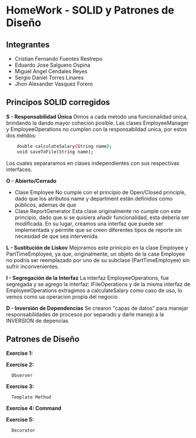 # HomeWork - SOLID y Patrones de Diseño
## Integrantes

-  Cristian Fernando Fuentes Restrepo
-  Eduardo Jose Salguero Ospina
-  Miguel Angel Cendales Reyes
-  Sergio Daniel Torres Linares
-  Jhon Alexander Vasquez Forero

## Principos SOLID corregidos

**S - Responsabilidad Única**
Dimos a cada metodo una funcionalidad única, brindando la dando mayor cohecion posible.
Las clases EmployeeManager y EmployeeOperations no cumplen con la responsabildad unica, por estos dos métdos:

```sh
    double calculateSalary(String name);
    void saveToFile(String name);
```

Los cuales separaramos en clases independientes con sus respectivas interfaces.

**O - Abierto/Cerrado**
- Clase Employee
No cumple con el principio de Open/Closed principle, dado que los atributos name y department están definidos como públicos, ademas de que 
- Clase ReportGenerator
Esta clase originalmente no cumple con este principio, dado que si se quisiera añadir funcionalidad, esta debería ser modificada. En su lugar, creamos una interfaz que puede ser implementada y permite que se creen diferentes tipos de reporte sin necesidad de que sea intervenida.

**L - Sustitución de Liskov**
Mejoramos este prinicpio en la clase Employee y PartTimeEmployee, ya que, originalmente, un objeto de la case Employee no podría ser reemplazado por uno de su subclase (PartTimeEmployee) sin sufrir inconvenientes.

**I - Segregación de la Interfaz**
La interfaz EmployeeOperations, fue segregada y se agrego la interfaz: IFileOperations y de la misma interfaz de EmployeeOperations extragimos a calculateSalary como caso de uso, lo vemos como ua operacion propia del negocio

**D - Inversión de Dependencias**
Se crearon "capas de datos" para manejar responsabilidades de procesos por separado y darle manejo a la INVERSION de depencias 

##  Patrones de Diseño

**Exercise 1:**

**Exercise 2:**
```
  Observer
```

**Exercise 3:**
```
  Template Method
```

**Exercise 4: Command**

**Exercise 5:**
```
  Decorator
```